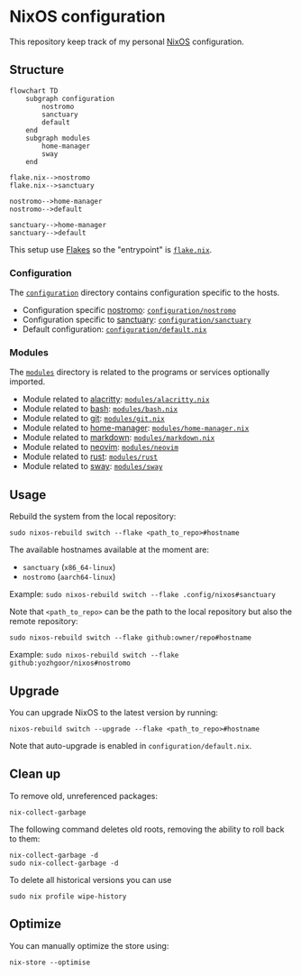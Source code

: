 # NixOS configuration

This repository keep track of my personal [NixOS][nixos] configuration.

## Structure

```mermaid
flowchart TD
    subgraph configuration
        nostromo
        sanctuary
        default
    end
    subgraph modules
        home-manager
        sway
    end

flake.nix-->nostromo
flake.nix-->sanctuary

nostromo-->home-manager
nostromo-->default

sanctuary-->home-manager
sanctuary-->default
```

This setup use [Flakes][flakes] so the "entrypoint" is [`flake.nix`][flake_path].

### Configuration

The [`configuration`][configuration] directory contains configuration specific to the hosts.

- Configuration specific [nostromo][nostromo]: [`configuration/nostromo`][nostromo_path]
- Configuration specific to [sanctuary][sanctuary]: [`configuration/sanctuary`][sanctuary_path]
- Default configuration: [`configuration/default.nix`][default_path]

### Modules

The [`modules`][modules] directory is related to the programs or services optionally imported.

- Module related to [alacritty][alacritty]: [`modules/alacritty.nix`][alacritty_path]
- Module related to [bash]: [`modules/bash.nix`][bash_path]
- Module related to [git]: [`modules/git.nix`][git_path]
- Module related to [home-manager][home-manager]: [`modules/home-manager.nix`][home-manager_path]
- Module related to [markdown][markdown]: [`modules/markdown.nix`][markdown_path]
- Module related to [neovim][neovim]: [`modules/neovim`][neovim_path]
- Module related to [rust][rust]: [`modules/rust`][rust_path]
- Module related to [sway][sway]: [`modules/sway`][sway_path]

## Usage

Rebuild the system from the local repository:
```
sudo nixos-rebuild switch --flake <path_to_repo>#hostname
```

The available hostnames available at the moment are:
- `sanctuary` (`x86_64-linux`)
- `nostromo` (`aarch64-linux`)

Example: `sudo nixos-rebuild switch --flake .config/nixos#sanctuary`

Note that `<path_to_repo>` can be the path to the local repository but also the remote repository:
```
sudo nixos-rebuild switch --flake github:owner/repo#hostname
```

Example: `sudo nixos-rebuild switch --flake github:yozhgoor/nixos#nostromo`

## Upgrade

You can upgrade NixOS to the latest version by running:
```
nixos-rebuild switch --upgrade --flake <path_to_repo>#hostname
```

Note that auto-upgrade is enabled in `configuration/default.nix`.

## Clean up

To remove old, unreferenced packages:
```
nix-collect-garbage
```

The following command deletes old roots, removing the ability to roll back to them:
```
nix-collect-garbage -d
sudo nix-collect-garbage -d
```

To delete all historical versions you can use
```
sudo nix profile wipe-history
```

## Optimize

You can manually optimize the store using:
```
nix-store --optimise
```

[nixos]: https://nixos.org
[flakes]: https://nixos.wiki/wiki/flakes
[flake_path]: https://github.com/yozhgoor/nixos/blob/main/flake.nix
[configuration]: https://github.com/yozhgoor/nixos/blob/main/configuration
[nostromo]: https://avp.fandom.com/wiki/USCSS_Nostromo
[nostromo_path]: https://github.com/yozhgoor/nixos/blob/main/configuration/nostromo
[sanctuary]: https://marvel.fandom.com/wiki/Sanctuary_(Vehicle)
[sanctuary_path]: https://github.com/yozhgoor/nixos/blob/main/configuration/sanctuary
[default_path]: https://github.com/yozhgoor/nixos/blob/main/configuration/default.nix
[modules]: https://github.com/yozhgoor/nixos/blob/main/modules
[alacritty]: https://alacritty.org
[alacritty_path]: https://github.com/yozhgoor/nixos/blob/main/modules/alacritty.nix
[bash]: https://www.gnu.org/software/bash
[bash_path]: https://github.com/yozhgoor/nixos/blob/main/modules/bash.nix
[git]: https://git-scm.com
[git_path]: https://github.com/yozhgoor/nixos/blob/main/modules/git.nix
[home-manager]: https://github.com/nix-community/home-manager
[home-manager_path]: https://github.com/yozhgoor/nixos/blob/main/modules/home-manager.nix
[markdown]: https://en.wikipedia.org/wiki/Markdown
[markdown_path]: https://github.com/yozhgoor/nixos/blob/main/modules/markdown.nix
[neovim]: https://neovim.io
[neovim_path]: https://github.com/yozhgoor/nixos/blob/main/modules/neovim
[rust]: https://www.rust-lang.org/
[rust_path]: https://github.com/yozhgoor/nixos/blob/main/modules/rust.nix
[sway]: https://swaywm.org
[sway_path]: https://github.com/yozhgoor/nixos/blob/main/modules/sway
